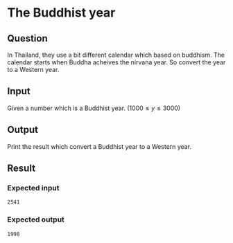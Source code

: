 # The Buddhist year

## Question

In Thailand, they use a bit different calendar which based on buddhism. The calendar starts when Buddha acheives the nirvana year. So convert the year to a Western year.

## Input

Given a number which is a Buddhist year. $(1000 \le y \le 3000)$

## Output

Print the result which convert a Buddhist year to a Western year.

## Result

### Expected input

```
2541
```

### Expected output

```
1998
```
